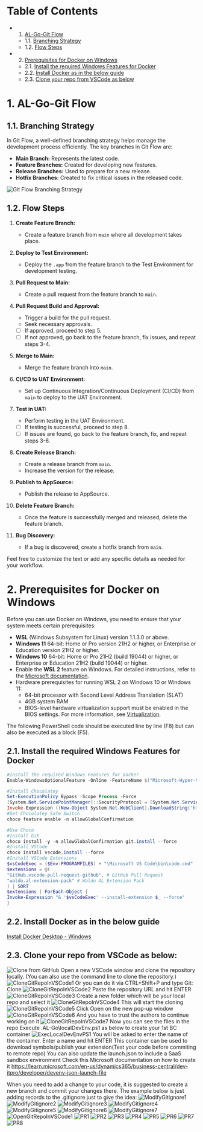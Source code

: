 # Table of Contents

- 1. [AL-Go-Git Flow](#1-git-flow)
   - 1.1. [Branching Strategy](#11-branching-strategy)
   - 1.2. [Flow Steps](#12-flow-steps)

- 2. [Prerequisites for Docker on Windows](#2-prerequisites-for-docker-on-windows)
   - 2.1. [Install the required Windows Features for Docker](#21-install-the-required-windows-features-for-docker)
   -  2.2. [Install Docker as in the below guide](#22-install-docker-as-in-the-below-guide)
   -  2.3. [Clone your repo from VSCode as below](#23-clone-your-repo-from-vscode-as-below)

#

# 1. AL-Go-Git Flow

## 1.1. Branching Strategy

In Git Flow, a well-defined branching strategy helps manage the development process efficiently. The key branches in Git Flow are:

- **Main Branch:** Represents the latest code.
- **Feature Branches:** Created for developing new features.
- **Release Branches:** Used to prepare for a new release.
- **Hotfix Branches:** Created to fix critical issues in the released code.

![Git Flow Branching Strategy](https://github.com/eh-ciellos/template/blob/main/images/algo_git_flow.png)

## 1.2. Flow Steps

1. **Create Feature Branch:**
   - Create a feature branch from `main` where all development takes place.

2. **Deploy to Test Environment:**
   - Deploy the `.app` from the feature branch to the Test Environment for development testing.

3. **Pull Request to Main:**
   - Create a pull request from the feature branch to `main`.

4. **Pull Request Build and Approval:**
   - Trigger a build for the pull request.
   - Seek necessary approvals.
   
   - [ ] If approved, proceed to step 5.
   - [ ] If not approved, go back to the feature branch, fix issues, and repeat steps 3-4.

5. **Merge to Main:**
   - Merge the feature branch into `main`.

6. **CI/CD to UAT Environment:**
   - Set up Continuous Integration/Continuous Deployment (CI/CD) from `main` to deploy to the UAT Environment.

7. **Test in UAT:**
   - Perform testing in the UAT Environment.

   - [ ] If testing is successful, proceed to step 8.
   - [ ] If issues are found, go back to the feature branch, fix, and repeat steps 3-6.

8. **Create Release Branch:**
   - Create a release branch from `main`.
   - Increase the version for the release.

9. **Publish to AppSource:**
   - Publish the release to AppSource.

10. **Delete Feature Branch:**
    - Once the feature is successfully merged and released, delete the feature branch.

11. **Bug Discovery:**
    - If a bug is discovered, create a hotfix branch from `main`.

Feel free to customize the text or add any specific details as needed for your workflow.



# 2. Prerequisites for Docker on Windows

Before you can use Docker on Windows, you need to ensure that your system meets certain prerequisites:

- **WSL** (Windows Subsystem for Linux) version 1.1.3.0 or above.
- **Windows 11** 64-bit: Home or Pro version 21H2 or higher, or Enterprise or Education version 21H2 or higher.
- **Windows 10** 64-bit: Home or Pro 21H2 (build 19044) or higher, or Enterprise or Education 21H2 (build 19044) or higher.
- Enable the **WSL 2** feature on Windows. For detailed instructions, refer to the [Microsoft documentation](https://docs.microsoft.com/en-us/windows/wsl/install).
- Hardware prerequisites for running WSL 2 on Windows 10 or Windows 11:
  - 64-bit processor with Second Level Address Translation (SLAT)
  - 4GB system RAM
  - BIOS-level hardware virtualization support must be enabled in the BIOS settings. For more information, see [Virtualization](https://docs.microsoft.com/en-us/virtualization/hyper-v-on-windows/quick-start/enable-hyper-v).

The following PowerShell code should be executed line by line (F8) but can also be executed as a block (F5).

## 2.1. Install the required Windows Features for Docker

```powershell
#Install the required Windows Features for Docker
Enable-WindowsOptionalFeature -Online -FeatureName $("Microsoft-Hyper-V", "Containers") -All

#Install Chocolatey
Set-ExecutionPolicy Bypass -Scope Process -Force
[System.Net.ServicePointManager]::SecurityProtocol = [System.Net.ServicePointManager]::SecurityProtocol -bor 3072
Invoke-Expression ((New-Object System.Net.WebClient).DownloadString('https://chocolatey.org/install.ps1'))
#Set Chocolatey Safe Switch
choco feature enable -n allowGlobalConfirmation

#Use Choco
#Install Git
choco install -y -n allowGlobalConfirmation git.install --force
#Install VSCode
choco install vscode.install --force
#Install VSCode Extensions
$vsCodeExec = ($Env:PROGRAMFILES) + "\Microsoft VS Code\bin\code.cmd"
$extensions = @(
"GitHub.vscode-pull-request-github", # GitHub Pull Request
"waldo.al-extension-pack" # Waldo AL Extension Pack
) | SORT
$extensions | ForEach-Object {
Invoke-Expression "& '$vsCodeExec' --install-extension $_ --force"
}
```
## 2.2. Install Docker as in the below guide
[Install Docker Desktop - Windows](https://docs.docker.com/desktop/install/windows-install/)
## 2.3. Clone your repo from VSCode as below:
![Clone from GitHub](https://github.com/eh-ciellos/template/blob/main/images/CloneFromGitHub.png)
Open a new VSCode window and clone the repository locally. (You can also use the command line to clone the repository.)
![CloneGitRepoInVSCode1](https://github.com/eh-ciellos/template/blob/7f9d1adbd14cba08d41fc4b44c4f3cd7249ae661/images/CloneGitRepoInVSCode1.png)
Or you can do it via CTRL+Shift+P and type Git: Clone
![CloneGitRepoInVSCode2](https://github.com/eh-ciellos/template/blob/7f9d1adbd14cba08d41fc4b44c4f3cd7249ae661/images/CloneGitRepoInVSCode2.png)
Paste the repository URL and hit ENTER
![CloneGitRepoInVSCode3](https://github.com/eh-ciellos/template/blob/7f9d1adbd14cba08d41fc4b44c4f3cd7249ae661/images/CloneGitRepoInVSCode3.png)
Create a new folder which will be your local repo and select it
![CloneGitRepoInVSCode4](https://github.com/eh-ciellos/template/blob/7f9d1adbd14cba08d41fc4b44c4f3cd7249ae661/images/CloneGitRepoInVSCode4.png)
This will start the cloning
![CloneGitRepoInVSCode5](https://github.com/eh-ciellos/template/blob/7f9d1adbd14cba08d41fc4b44c4f3cd7249ae661/images/CloneGitRepoInVSCode5.png)
Click Open on the new pop-up window
![CloneGitRepoInVSCode6](https://github.com/eh-ciellos/template/blob/7f9d1adbd14cba08d41fc4b44c4f3cd7249ae661/images/CloneGitRepoInVSCode6.png)
And you have to trust the authors to continue working on it
![CloneGitRepoInVSCode7](https://github.com/eh-ciellos/template/blob/main/images/CloneGitRepoInVSCode7.png)
Now you can see the files in the repo
Execute .AL-Go\localDevEnv.ps1 as below to create your 1st BC container
![ExecLocalDevEnvPS1](https://github.com/eh-ciellos/template/blob/7f9d1adbd14cba08d41fc4b44c4f3cd7249ae661/images/ExecLocalDevEnvPS1.png)
You will be asked to enter the name of the container. Enter a name and hit ENTER
This container can be used to download symbols/publish your extension(Test your code before commiting to remote repo)
You can also update the launch.json to include a SaaS sandbox environment
Check this Microsoft documentation on how to create it
https://learn.microsoft.com/en-us/dynamics365/business-central/dev-itpro/developer/devenv-json-launch-file

When you need to add a change to your code, it is suggested to create a new branch and commit your changes there. The example below is just adding records to the .gitignore just to give the idea:
![ModifyGitignore1](https://github.com/eh-ciellos/template/blob/7f9d1adbd14cba08d41fc4b44c4f3cd7249ae661/images/ModifyGitignore1.png)
![ModifyGitignore2](https://github.com/eh-ciellos/template/blob/7f9d1adbd14cba08d41fc4b44c4f3cd7249ae661/images/ModifyGitignore2.png)
![ModifyGitignore3](https://github.com/eh-ciellos/template/blob/7f9d1adbd14cba08d41fc4b44c4f3cd7249ae661/images/ModifyGitignore3.png)
![ModifyGitignore4](https://github.com/eh-ciellos/template/blob/7f9d1adbd14cba08d41fc4b44c4f3cd7249ae661/images/ModifyGitignore4.png)
![ModifyGitignore5](https://github.com/eh-ciellos/template/blob/7f9d1adbd14cba08d41fc4b44c4f3cd7249ae661/images/ModifyGitignore5.png)
![ModifyGitignore6](https://github.com/eh-ciellos/template/blob/7f9d1adbd14cba08d41fc4b44c4f3cd7249ae661/images/ModifyGitignore6.png)
![ModifyGitignore7](https://github.com/eh-ciellos/template/blob/7f9d1adbd14cba08d41fc4b44c4f3cd7249ae661/images/ModifyGitignore7.png)
![OpenGitRepoInVSCode1](https://github.com/eh-ciellos/template/blob/7f9d1adbd14cba08d41fc4b44c4f3cd7249ae661/images/OpenGitRepoInVSCode1.png)
![PR1](https://github.com/eh-ciellos/template/blob/7f9d1adbd14cba08d41fc4b44c4f3cd7249ae661/images/PR1.png)
![PR2](https://github.com/eh-ciellos/template/blob/7f9d1adbd14cba08d41fc4b44c4f3cd7249ae661/images/PR2.png)
![PR3](https://github.com/eh-ciellos/template/blob/7f9d1adbd14cba08d41fc4b44c4f3cd7249ae661/images/PR3.png)
![PR4](https://github.com/eh-ciellos/template/blob/7f9d1adbd14cba08d41fc4b44c4f3cd7249ae661/images/PR4.png)
![PR5](https://github.com/eh-ciellos/template/blob/7f9d1adbd14cba08d41fc4b44c4f3cd7249ae661/images/PR5.png)
![PR6](https://github.com/eh-ciellos/template/blob/7f9d1adbd14cba08d41fc4b44c4f3cd7249ae661/images/PR6.png)
![PR7](https://github.com/eh-ciellos/template/blob/7f9d1adbd14cba08d41fc4b44c4f3cd7249ae661/images/PR7.png)
![PR8](https://github.com/eh-ciellos/template/blob/7f9d1adbd14cba08d41fc4b44c4f3cd7249ae661/images/PR8.png)